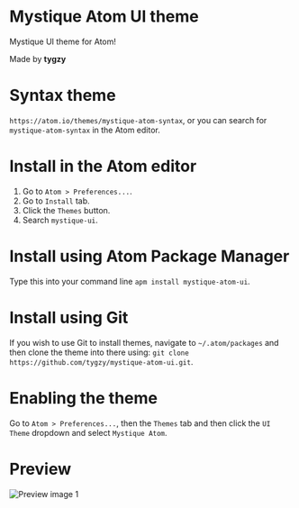 # Mystique Atom UI theme

Mystique UI theme for Atom!

Made by __tygzy__

# Syntax theme

`https://atom.io/themes/mystique-atom-syntax`, or you can search for `mystique-atom-syntax` in the Atom editor.

# Install in the Atom editor

1. Go to `Atom > Preferences...`.
2. Go to `Install` tab.
3. Click the `Themes` button.
4. Search `mystique-ui`.

# Install using Atom Package Manager

Type this into your command line `apm install mystique-atom-ui`.

# Install using Git

If you wish to use Git to install themes, navigate to `~/.atom/packages` and then clone the theme into there using: `git clone https://github.com/tygzy/mystique-atom-ui.git`.

# Enabling the theme

Go to `Atom > Preferences...`, then the `Themes` tab and then click the `UI Theme` dropdown and select `Mystique Atom`.

# Preview

![Preview image 1](https://i.imgur.com/7wIknYx.png)
